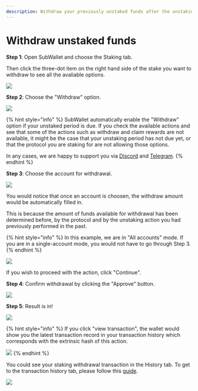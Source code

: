 ```yaml
---
description: Withdraw your previously unstaked funds after the unstaking period.
---
```


# Withdraw unstaked funds

**Step 1**: Open SubWallet and choose the Staking tab.&#x20;

Then click the three-dot item on the right hand side of the stake you want to withdraw to see all the avaliable options.&#x20;

![](<../../../.gitbook/assets/image (173) (2).png>)



**Step 2**: Choose the "Withdraw" option.

![](<../../../.gitbook/assets/image (165) (2).png>)

{% hint style="info" %}
SubWallet automatically enable the "Withdraw" option if your unstaked period is due. If you check the available actions and see that some of the actions such as withdraw and claim rewards are not available, it might be the case that your unstaking period has not due yet, or that the protocol you are staking for are not allowing those options.&#x20;

In any cases, we are happy to support you via [Discord](https://discord.gg/CvVewvApry) and [Telegram](https://t.me/subwallet).&#x20;
{% endhint %}



**Step 3**: Choose the account for withdrawal.&#x20;

![](<../../../.gitbook/assets/image (187) (1) (1).png>)

You would notice that once an account is choosen, the withdraw amount would be automatically filled in.&#x20;

This is because the amount of funds available for withdrawal has been determined before, by the protocol and by the unstaking action you had previously performed in the past.&#x20;

{% hint style="info" %}
In this example, we are in "All accounts" mode. If you are in a single-account mode, you would not have to go through Step 3.&#x20;
{% endhint %}



![](<../../../.gitbook/assets/image (196) (1) (1).png>)

If you wish to proceed with the action, click "Continue".



**Step 4**: Confirm withdrawal by clicking the "Approve" button.&#x20;

![](<../../../.gitbook/assets/image (203) (1) (1).png>)



**Step 5**: Result is in!

![](<../../../.gitbook/assets/image (199) (1) (1).png>)

{% hint style="info" %}
If you click "view transaction", the wallet would show you the latest transaction record in your transaction history which corresponds with the extrinsic hash of this action.&#x20;

![](<../../../.gitbook/assets/image (155) (1) (1).png>)
{% endhint %}

You could see your staking withdrawal transaction in the History tab. To get to the transaction history tab, please follow this [guide](../../view-transaction-history.md).

![](<../../../.gitbook/assets/image (154) (1) (1).png>)
